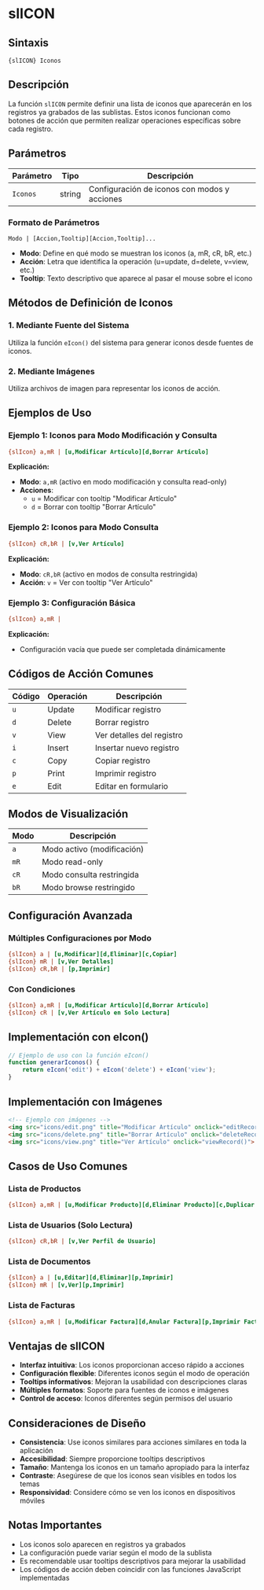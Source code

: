 # slICON

## Sintaxis

```
{slICON} Iconos
```

## Descripción

La función `slICON` permite definir una lista de iconos que aparecerán en los registros ya grabados de las sublistas. Estos iconos funcionan como botones de acción que permiten realizar operaciones específicas sobre cada registro.

## Parámetros

| Parámetro | Tipo | Descripción |
|-----------|------|-------------|
| `Iconos` | string | Configuración de iconos con modos y acciones |

### Formato de Parámetros

```
Modo | [Accion,Tooltip][Accion,Tooltip]...
```

- **Modo**: Define en qué modo se muestran los iconos (a, mR, cR, bR, etc.)
- **Acción**: Letra que identifica la operación (u=update, d=delete, v=view, etc.)
- **Tooltip**: Texto descriptivo que aparece al pasar el mouse sobre el icono

## Métodos de Definición de Iconos

### 1. Mediante Fuente del Sistema
Utiliza la función `eIcon()` del sistema para generar iconos desde fuentes de iconos.

### 2. Mediante Imágenes
Utiliza archivos de imagen para representar los iconos de acción.

## Ejemplos de Uso

### Ejemplo 1: Iconos para Modo Modificación y Consulta

```ini
{slIcon} a,mR | [u,Modificar Artículo][d,Borrar Artículo]
```

**Explicación:**
- **Modo**: `a,mR` (activo en modo modificación y consulta read-only)
- **Acciones**: 
  - `u` = Modificar con tooltip "Modificar Artículo"
  - `d` = Borrar con tooltip "Borrar Artículo"

### Ejemplo 2: Iconos para Modo Consulta

```ini
{slIcon} cR,bR | [v,Ver Artículo]
```

**Explicación:**
- **Modo**: `cR,bR` (activo en modos de consulta restringida)
- **Acción**: `v` = Ver con tooltip "Ver Artículo"

### Ejemplo 3: Configuración Básica

```ini
{slIcon} a,mR |
```

**Explicación:**
- Configuración vacía que puede ser completada dinámicamente

## Códigos de Acción Comunes

| Código | Operación | Descripción |
|--------|-----------|-------------|
| `u` | Update | Modificar registro |
| `d` | Delete | Borrar registro |
| `v` | View | Ver detalles del registro |
| `i` | Insert | Insertar nuevo registro |
| `c` | Copy | Copiar registro |
| `p` | Print | Imprimir registro |
| `e` | Edit | Editar en formulario |

## Modos de Visualización

| Modo | Descripción |
|------|-------------|
| `a` | Modo activo (modificación) |
| `mR` | Modo read-only |
| `cR` | Modo consulta restringida |
| `bR` | Modo browse restringido |

## Configuración Avanzada

### Múltiples Configuraciones por Modo

```ini
{slIcon} a | [u,Modificar][d,Eliminar][c,Copiar]
{slIcon} mR | [v,Ver Detalles]
{slIcon} cR,bR | [p,Imprimir]
```

### Con Condiciones

```ini
{slIcon} a,mR | [u,Modificar Artículo][d,Borrar Artículo]
{slIcon} cR | [v,Ver Artículo en Solo Lectura]
```

## Implementación con eIcon()

```javascript
// Ejemplo de uso con la función eIcon()
function generarIconos() {
    return eIcon('edit') + eIcon('delete') + eIcon('view');
}
```

## Implementación con Imágenes

```html
<!-- Ejemplo con imágenes -->
<img src="icons/edit.png" title="Modificar Artículo" onclick="editRecord()">
<img src="icons/delete.png" title="Borrar Artículo" onclick="deleteRecord()">
<img src="icons/view.png" title="Ver Artículo" onclick="viewRecord()">
```

## Casos de Uso Comunes

### Lista de Productos
```ini
{slIcon} a,mR | [u,Modificar Producto][d,Eliminar Producto][c,Duplicar Producto]
```

### Lista de Usuarios (Solo Lectura)
```ini
{slIcon} cR,bR | [v,Ver Perfil de Usuario]
```

### Lista de Documentos
```ini
{slIcon} a | [u,Editar][d,Eliminar][p,Imprimir]
{slIcon} mR | [v,Ver][p,Imprimir]
```

### Lista de Facturas
```ini
{slIcon} a,mR | [u,Modificar Factura][d,Anular Factura][p,Imprimir Factura][c,Duplicar Factura]
```

## Ventajas de slICON

- **Interfaz intuitiva**: Los iconos proporcionan acceso rápido a acciones
- **Configuración flexible**: Diferentes iconos según el modo de operación
- **Tooltips informativos**: Mejoran la usabilidad con descripciones claras
- **Múltiples formatos**: Soporte para fuentes de iconos e imágenes
- **Control de acceso**: Iconos diferentes según permisos del usuario

## Consideraciones de Diseño

- **Consistencia**: Use iconos similares para acciones similares en toda la aplicación
- **Accesibilidad**: Siempre proporcione tooltips descriptivos
- **Tamaño**: Mantenga los iconos en un tamaño apropiado para la interfaz
- **Contraste**: Asegúrese de que los iconos sean visibles en todos los temas
- **Responsividad**: Considere cómo se ven los iconos en dispositivos móviles

## Notas Importantes

- Los iconos solo aparecen en registros ya grabados
- La configuración puede variar según el modo de la sublista
- Es recomendable usar tooltips descriptivos para mejorar la usabilidad
- Los códigos de acción deben coincidir con las funciones JavaScript implementadas